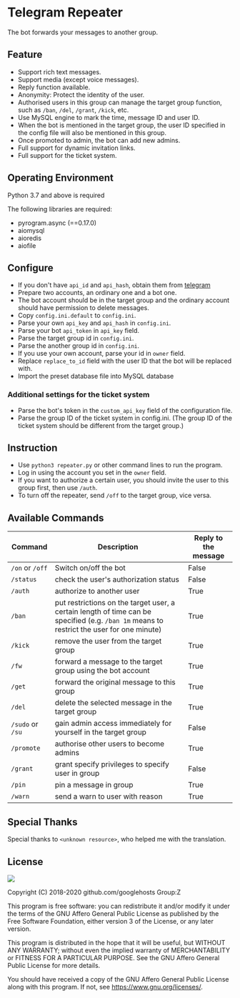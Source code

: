 # Telegram Repeater

The bot forwards your messages to another group.

## Feature

* Support rich text messages.
* Support media (except voice messages).
* Reply function available.
* Anonymity: Protect the identity of the user.
* Authorised users in this group can manage the target group function, such as `/ban`, `/del`, `/grant`, `/kick`, etc.
* Use MySQL engine to mark the time, message ID and user ID.
* When the bot is mentioned in the target group, the user ID specified in the config file will also be mentioned in this group.
* Once promoted to admin, the bot can add new admins. 
* Full support for dynamic invitation links. 
* Full support for the ticket system. 

## Operating Environment

Python 3.7 and above is required

The following libraries are required:

- pyrogram.async (==0.17.0)
- aiomysql
- aioredis
- aiofile

## Configure

* If you don't have `api_id` and `api_hash`, obtain them from [telegram](https://my.telegram.org/apps)
* Prepare two accounts, an ordinary one and a bot one.
* The bot account should be in the target group and the ordinary account should have permission to delete messages. 
* Copy `config.ini.default` to `config.ini`.
* Parse your own `api_key` and `api_hash` in `config.ini`.
* Parse your bot `api_token` in `api_key` field.
* Parse the target group id in `config.ini`.
* Parse the another group id in `config.ini`.
* If you use your own account, parse your id in `owner` field.
* Replace `replace_to_id` field with the user ID that the bot will be replaced with. 
* Import the preset database file into MySQL database

### Additional settings for the ticket system
* Parse the bot's token in the `custom_api_key` field of the configuration file. 
* Parse the group ID of the ticket system in config.ini. (The group ID of the ticket system should be different from the target group.)

## Instruction

* Use `python3 repeater.py` or other command lines to run the program.
* Log in using the account you set in the `owner` field.
* If you want to authorize a certain user, you should invite the user to this group first, then use `/auth`.
* To turn off the repeater, send `/off` to the target group, vice versa.

## Available Commands

Command | Description | Reply to the message
---|---|---
`/on` or `/off` | Switch on/off the bot | False
`/status` | check the user's authorization status | False
`/auth` | authorize to another user | True
`/ban` | put restrictions on the target user, a certain length of time can be specified (e.g. `/ban 1m` means to restrict the user for one minute) | True
`/kick` | remove the user from the target group | True
`/fw` | forward a message to the target group using the bot account | True
`/get` | forward the original message to this group | True
`/del` | delete the selected message in the target group | True
`/sudo` or `/su` | gain admin access immediately for yourself in the target group | False
`/promote` | authorise other users to become admins | True
`/grant` | grant specify privileges to specify user in group | False
`/pin` | pin a message in group | True
`/warn` | send a warn to user with reason | True

## Special Thanks

Special thanks to `<unknown resource>`, who helped me with the translation.

## License

[![](https://www.gnu.org/graphics/agplv3-155x51.png)](https://www.gnu.org/licenses/agpl-3.0.txt)

Copyright (C) 2018-2020 github.com/googlehosts Group:Z

This program is free software: you can redistribute it and/or modify it under the terms of the GNU Affero General Public License as published by the Free Software Foundation, either version 3 of the License, or any later version.

This program is distributed in the hope that it will be useful, but WITHOUT ANY WARRANTY; without even the implied warranty of MERCHANTABILITY or FITNESS FOR A PARTICULAR PURPOSE. See the GNU Affero General Public License for more details.

You should have received a copy of the GNU Affero General Public License along with this program. If not, see <https://www.gnu.org/licenses/>.
